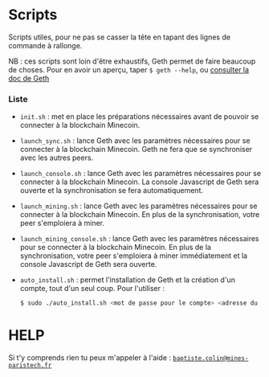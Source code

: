 # Scripts
Scripts utiles, pour ne pas se casser la tête en tapant des lignes de commande à rallonge.

NB : ces scripts sont loin d'être exhaustifs, Geth permet de faire beaucoup de choses. Pour en avoir un aperçu, taper `$ geth --help`, ou [consulter la doc de Geth](https://github.com/ethereum/go-ethereum/wiki)

### Liste

  * `init.sh` : met en place les préparations nécessaires avant de pouvoir se connecter à la blockchain Minecoin.
  * `launch_sync.sh` : lance Geth avec les paramètres nécessaires pour se connecter à la blockchain Minecoin. Geth ne fera que se synchroniser avec les autres peers.
  * `launch_console.sh` : lance Geth avec les paramètres nécessaires pour se connecter à la blockchain Minecoin. La console Javascript de Geth sera ouverte et la synchronisation se fera automatiquement.
  * `launch_mining.sh` : lance Geth avec les paramètres nécessaires pour se connecter à la blockchain Minecoin. En plus de la synchronisation, votre peer s'emploiera à miner.
  * `launch_mining_console.sh` : lance Geth avec les paramètres nécessaires pour se connecter à la blockchain Minecoin. En plus de la synchronisation, votre peer s'emploiera à miner immédiatement et la console Javascript de Geth sera ouverte.
  * `auto_install.sh` : permet l'installation de Geth et la création d'un compte, tout d'un seul coup. Pour l'utiliser :
  
    ```bash
    $ sudo ./auto_install.sh <mot de passe pour le compte> <adresse du fichier minecoin_genesis.json>`
    ```

# HELP

Si t'y comprends rien tu peux m'appeler à l'aide : [`baptiste.colin@mines-paristech.fr`](mailto:baptiste.colin@mines-paristech.fr)
